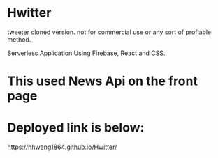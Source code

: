 # Hwitter
tweeter cloned version. not for commercial use or any sort of profiable method.


Serverless Application Using Firebase, React and CSS. 



# This used News Api on the front page




# Deployed link is below:
https://hhwang1864.github.io/Hwitter/

